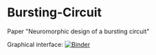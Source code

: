 # Bursting-Circuit

Paper "Neuromorphic design of a bursting circuit"

Graphical interface:
[![Binder](https://mybinder.org/badge.svg)](https://mybinder.org/v2/gh/lukaribar/Bursting-Circuit/master?filepath=gui_notebook.ipynb)
